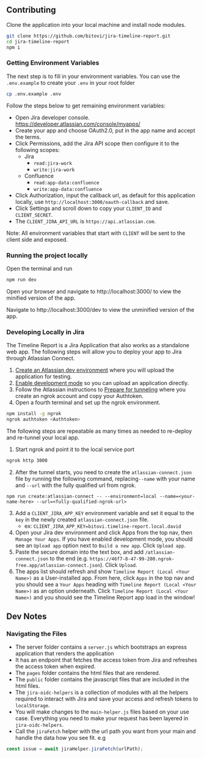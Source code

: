 ## Contributing

Clone the application into your local machine and install node modules.

```sh
git clone https://github.com/bitovi/jira-timeline-report.git
cd jira-timeline-report
npm i
```

### Getting Environment Variables

The next step is to fill in your environment variables. You can use the `.env.example` to create your `.env` in your root folder

```sh
cp .env.example .env
```

Follow the steps below to get remaining environment variables:

- Open Jira developer console. https://developer.atlassian.com/console/myapps/
- Create your app and choose OAuth2.0, put in the app name and accept the terms.
- Click Permissions, add the Jira API scope then configure it to the following scopes:
  - Jira
    - `read:jira-work`
    - `write:jira-work`
  - Confluence
    - `read:app-data:confluence`
    - `write:app-data:confluence`
- Click Authorization, input the callback url, as default for this application locally, use `http://localhost:3000/oauth-callback` and save.
- Click Settings and scroll down to copy your `CLIENT_ID` and `CLIENT_SECRET`.
- The `CLIENT_JIRA_API_URL` is `https://api.atlassian.com`.

Note: All environment variables that start with `CLIENT` will be sent to the client side and exposed.

### Running the project locally

Open the terminal and run

```sh
npm run dev
```

Open your browser and navigate to http://localhost:3000/ to view the minified version of the app.

Navigate to http://localhost:3000/dev to view the unminified version of the app.

### Developing Locally in Jira

The Timeline Report is a Jira Application that also works as a standalone web app. The following steps will allow you to deploy your app to Jira through Atlassian Connect.

1. [Create an Atlassian dev
   environment](https://developer.atlassian.com/cloud/jira/platform/getting-started-with-connect/#step-2--get-a-cloud-development-site)
   where you will upload the application for testing.
1. [Enable development
   mode](https://developer.atlassian.com/cloud/jira/platform/getting-started-with-connect/#step-3--enable-development-mode-in-your-site)
   so you can upload an application directly.
1. Follow the Atlassian instructions to [Prepare for
   tunneling](https://developer.atlassian.com/cloud/jira/platform/getting-started-with-connect/#step-1--prepare-for-tunneling)
   where you create an ngrok account and copy your Authtoken.
1. Open a fourth terminal and set up the ngrok environment.

```sh
npm install -g ngrok
ngrok authtoken <Authtoken>
```

The following steps are repeatable as many times as needed to re-deploy and re-tunnel your local app.

1. Start ngrok and point it to the local service port

```sh
ngrok http 3000
```

2. After the tunnel starts, you need to create the `atlassian-connect.json` file by running the following command, replacing`--name` with your name and `--url` with the fully qualified url from ngrok.

```
npm run create:atlassian-connect -- --environment=local --name=<your-name-here> --url=<fully-qualified-ngrok-url>
```

3. Add a `CLIENT_JIRA_APP_KEY` environment variable and set it equal to the `key` in the newly created `atlassian-connect.json` file.
   - ex: `CLIENT_JIRA_APP_KEY=bitovi.timeline-report.local.david`
4. Open your Jira dev environment and click Apps from the top nav, then `Manage Your Apps`. If you have enabled development mode, you should see an `Upload app` option next to `Build a new app`. Click `Upload app`.
5. Paste the secure domain into the text box, and add `/atlassian-connect.json` to the end (e.g. `https://46f7-8-47-99-200.ngrok-free.app/atlassian-connect.json`). Click `Upload`.
6. The apps list should refresh and show `Timeline Report (Local <Your Name>)` as a User-installed app. From here, click `Apps` in the top nav and you should see a `Your Apps` heading with `Timeline Report (Local <Your Name>)` as an option underneath. Click `Timeline Report (Local <Your Name>)` and you should see the Timeline Report app load in the window!

## Dev Notes

### Navigating the Files

- The server folder contains a `server.js` which bootstraps an express application that renders the application
- It has an endpoint that fetches the access token from Jira and refreshes the access token when expired.
- The `pages` folder contains the html files that are rendered.
- The `public` folder contains the javascript files that are included in the html files.
- The `jira-oidc-helpers` is a collection of modules with all the helpers required to interact with Jira and save your access and refresh tokens to `localStorage`.
- You will make changes to the `main-helper.js` files based on your use case. Everything you need to make your request has been layered in `jira-oidc-helpers`.
- Call the `jiraFetch` helper with the url path you want from your main and handle the data how you see fit. e.g

```js
const issue = await jiraHelper.jiraFetch(urlPath);
```
